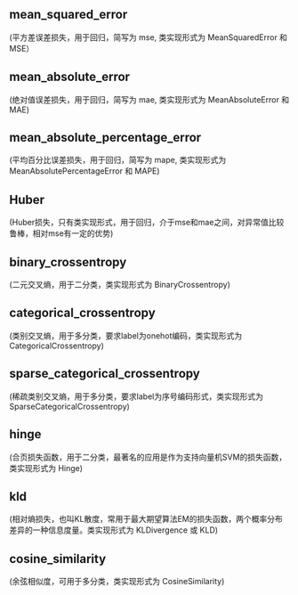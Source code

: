##  mean_squared_error
(平方差误差损失，用于回归，简写为 mse, 类实现形式为 MeanSquaredError 和 MSE）

##  mean_absolute_error
 (绝对值误差损失，用于回归，简写为 mae, 类实现形式为 MeanAbsoluteError 和 MAE)

##  mean_absolute_percentage_error 
(平均百分比误差损失，用于回归，简写为 mape, 类实现形式为 MeanAbsolutePercentageError 和 MAPE)

##  Huber
(Huber损失，只有类实现形式，用于回归，介于mse和mae之间，对异常值比较鲁棒，相对mse有一定的优势)

##  binary_crossentropy
(二元交叉熵，用于二分类，类实现形式为 BinaryCrossentropy)

##  categorical_crossentropy
(类别交叉熵，用于多分类，要求label为onehot编码，类实现形式为 CategoricalCrossentropy)

##  sparse_categorical_crossentropy
(稀疏类别交叉熵，用于多分类，要求label为序号编码形式，类实现形式为 SparseCategoricalCrossentropy)

##  hinge
(合页损失函数，用于二分类，最著名的应用是作为支持向量机SVM的损失函数，类实现形式为 Hinge)

##  kld
(相对熵损失，也叫KL散度，常用于最大期望算法EM的损失函数，两个概率分布差异的一种信息度量。类实现形式为 KLDivergence 或 KLD)

##  cosine_similarity
(余弦相似度，可用于多分类，类实现形式为 CosineSimilarity)